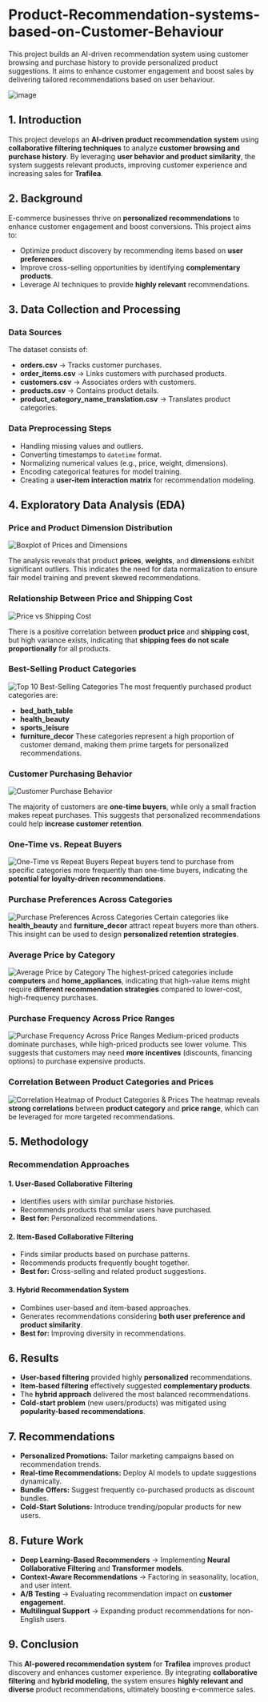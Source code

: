 # Product-Recommendation-systems-based-on-Customer-Behaviour
This project builds an AI-driven recommendation system using customer browsing and purchase history to provide personalized product suggestions. It aims to enhance customer engagement and boost sales by delivering tailored recommendations based on user behaviour.

![image](https://github.com/user-attachments/assets/98439710-e219-4e9e-84f0-5fcaf89af4da)

## 1. Introduction
This project develops an **AI-driven product recommendation system** using **collaborative filtering techniques** to analyze **customer browsing and purchase history**. By leveraging **user behavior and product similarity**, the system suggests relevant products, improving customer experience and increasing sales for **Trafilea**.

## 2. Background
E-commerce businesses thrive on **personalized recommendations** to enhance customer engagement and boost conversions. This project aims to:
- Optimize product discovery by recommending items based on **user preferences**.
- Improve cross-selling opportunities by identifying **complementary products**.
- Leverage AI techniques to provide **highly relevant** recommendations.

## 3. Data Collection and Processing
### **Data Sources**
The dataset consists of:
- **orders.csv** → Tracks customer purchases.
- **order_items.csv** → Links customers with purchased products.
- **customers.csv** → Associates orders with customers.
- **products.csv** → Contains product details.
- **product_category_name_translation.csv** → Translates product categories.

### **Data Preprocessing Steps**
- Handling missing values and outliers.
- Converting timestamps to `datetime` format.
- Normalizing numerical values (e.g., price, weight, dimensions).
- Encoding categorical features for model training.
- Creating a **user-item interaction matrix** for recommendation modeling.

## 4. Exploratory Data Analysis (EDA)
### Price and Product Dimension Distribution
![Boxplot of Prices and Dimensions](images/output_34_0.png)

The analysis reveals that product **prices**, **weights**, and **dimensions** exhibit significant outliers. This indicates the need for data normalization to ensure fair model training and prevent skewed recommendations.

### Relationship Between Price and Shipping Cost
![Price vs Shipping Cost](images/output_35_0.png)

There is a positive correlation between **product price** and **shipping cost**, but high variance exists, indicating that **shipping fees do not scale proportionally** for all products.

### Best-Selling Product Categories
![Top 10 Best-Selling Categories](images/output_40_0.png)
The most frequently purchased product categories are:
- **bed_bath_table**
- **health_beauty**
- **sports_leisure**
- **furniture_decor**
These categories represent a high proportion of customer demand, making them prime targets for personalized recommendations.

### Customer Purchasing Behavior
![Customer Purchase Behavior](images/output_42_0.png)

The majority of customers are **one-time buyers**, while only a small fraction makes repeat purchases. This suggests that personalized recommendations could help **increase customer retention**.

### One-Time vs. Repeat Buyers
![One-Time vs Repeat Buyers](images/output_47_0.png)
Repeat buyers tend to purchase from specific categories more frequently than one-time buyers, indicating the **potential for loyalty-driven recommendations**.

### Purchase Preferences Across Categories
![Purchase Preferences Across Categories](images/output_49_0.png)
Certain categories like **health_beauty** and **furniture_decor** attract repeat buyers more than others. This insight can be used to design **personalized retention strategies**.

### Average Price by Category
![Average Price by Category](images/output_52_0.png)
The highest-priced categories include **computers** and **home_appliances**, indicating that high-value items might require **different recommendation strategies** compared to lower-cost, high-frequency purchases.

### Purchase Frequency Across Price Ranges
![Purchase Frequency Across Price Ranges](images/output_55_0.png)
Medium-priced products dominate purchases, while high-priced products see lower volume. This suggests that customers may need **more incentives** (discounts, financing options) to purchase expensive products.

### Correlation Between Product Categories and Prices
![Correlation Heatmap of Product Categories & Prices](images/output_58_0.png)
The heatmap reveals **strong correlations** between **product category** and **price range**, which can be leveraged for more targeted recommendations.


## 5. Methodology
### **Recommendation Approaches**
#### **1. User-Based Collaborative Filtering**
- Identifies users with similar purchase histories.
- Recommends products that similar users have purchased.
- **Best for:** Personalized recommendations.

#### **2. Item-Based Collaborative Filtering**
- Finds similar products based on purchase patterns.
- Recommends products frequently bought together.
- **Best for:** Cross-selling and related product suggestions.

#### **3. Hybrid Recommendation System**
- Combines user-based and item-based approaches.
- Generates recommendations considering **both user preference and product similarity**.
- **Best for:** Improving diversity in recommendations.

## 6. Results
- **User-based filtering** provided highly **personalized** recommendations.
- **Item-based filtering** effectively suggested **complementary products**.
- The **hybrid approach** delivered the most balanced recommendations.
- **Cold-start problem** (new users/products) was mitigated using **popularity-based recommendations**.

## 7. Recommendations
- **Personalized Promotions:** Tailor marketing campaigns based on recommendation trends.
- **Real-time Recommendations:** Deploy AI models to update suggestions dynamically.
- **Bundle Offers:** Suggest frequently co-purchased products as discount bundles.
- **Cold-Start Solutions:** Introduce trending/popular products for new users.

## 8. Future Work
- **Deep Learning-Based Recommenders** → Implementing **Neural Collaborative Filtering** and **Transformer models**.
- **Context-Aware Recommendations** → Factoring in seasonality, location, and user intent.
- **A/B Testing** → Evaluating recommendation impact on **customer engagement**.
- **Multilingual Support** → Expanding product recommendations for non-English users.

## 9. Conclusion
This **AI-powered recommendation system** for **Trafilea** improves product discovery and enhances customer experience. By integrating **collaborative filtering** and **hybrid modeling**, the system ensures **highly relevant and diverse** product recommendations, ultimately boosting e-commerce sales.

